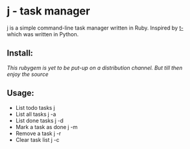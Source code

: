 j - task manager
=================

j is a simple command-line task manager written in Ruby. Inspired by [t-](http://www.penzba.co.uk/t-/t-.html?HN1) which was written in Python.

Install:
--------

*This rubygem is yet to be put-up on a distribution channel. But till then enjoy the source*

Usage:
-------

* List todo tasks
       j
* List all tasks
       j -a
* List done tasks
       j -d
* Mark a task as done
       j -m <key>
* Remove a task
       j -r <key>
* Clear task list
       j -c

